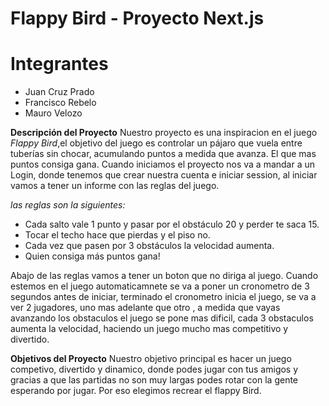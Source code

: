 # Flappy Bird - Proyecto Next.js
# Integrantes
- Juan Cruz Prado
- Francisco Rebelo
- Mauro Velozo


**Descripción del Proyecto**
Nuestro proyecto es una inspiracion en el juego *Flappy Bird*,el objetivo del juego es controlar un pájaro que vuela entre tuberías sin chocar, acumulando puntos a medida que avanza.
El que mas puntos consiga gana.
Cuando iniciamos el proyecto nos va a mandar a un Login, donde tenemos que crear nuestra cuenta e iniciar session, al iniciar vamos a tener un informe con las reglas del juego.

*las reglas son la siguientes:*
- Cada salto vale 1 punto y pasar por el obstáculo 20 y perder te saca 15.
- Tocar el techo hace que pierdas y el piso no.
- Cada vez que pasen por 3 obstáculos la velocidad aumenta.
- Quien consiga más puntos gana!

Abajo de las reglas vamos a tener un boton que no diriga al juego. Cuando estemos en el juego automaticamnete se va a poner un cronometro de 3 segundos antes de iniciar, terminado el cronometro inicia el juego, se va a ver 2 jugadores, uno mas adelante que otro , a medida que vayas avanzando los obstaculos el juego se pone mas dificil, cada 3 obstaculos aumenta la velocidad, haciendo un juego mucho mas competitivo y divertido.


**Objetivos del Proyecto**
Nuestro objetivo principal es hacer un juego competivo, divertido y dinamico, donde podes jugar con tus amigos y gracias a que las partidas no son muy largas podes rotar con la gente esperando por jugar. Por eso elegimos recrear el flappy Bird.
